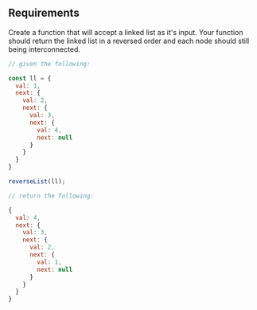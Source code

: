 ## Requirements
Create a function that will accept a linked list as it's input.  Your function should return the linked list in a reversed order and each node should still being interconnected.

```javascript
// given the following:

const ll = {
  val: 1,
  next: {
    val: 2,
    next: {
      val: 3,
      next: {
        val: 4,
        next: null
      }
    }
  }
}

reverseList(ll);

// return the following:

{
  val: 4,
  next: {
    val: 3,
    next: {
      val: 2,
      next: {
        val: 1,
        next: null
      }
    }
  }
}
```